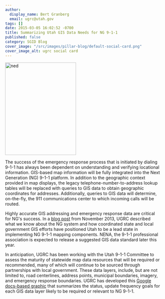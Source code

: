 ```yaml
---
author:
  display_name: Bert Granberg
  email: ugrc@utah.gov
tags: []
date: 2015-03-05 16:02:52 -0700
title: Summarizing Utah GIS Data Needs for NG 9-1-1
published: false
category: SGID Blog
cover_image: "/src/images/pillar-blog/default-social-card.png"
cover_image_alt: ugrc social card
---
```


<p><a  title="911flyer" href="https://docs.google.com/presentation/d/1Xy7brkt6DrqEMz68dGliU1vQbs0lV-or6R1d_u5gvGs/edit?usp=sharing"><img class="inline-text-left" style="border: 0px solid black;" src="/images/404.png" alt="ned" width="230" height="300" loading="lazy" /></a></p>
<p>The success of the emergency response process that is initiated by dialing 9-1-1 has always been dependent on understanding and verifying locational information. GIS-based map information will be fully integrated into the Next Generation (NG) 9-1-1 platform. In addition to the geographic context provided in map displays, the legacy telephone-number-to-address lookup tables will be replaced with queries to GIS data to obtain geographic coordinates for addresses. Additionally, queries to GIS data will determine, on-the-fly, the 911 communications center to which incoming calls will be routed.</p>
<p>Highly accurate GIS addressing and emergency response data are critical for NG's success. In a <a href="/blog/2013-11-26-utah-mapping-resources-well-prepared-for-nextgen-911">blog post</a> from November 2013, UGRC described what we know about the NG system and how coordinated state and local government GIS efforts have positioned Utah to be a lead state in implementing NG 9-1-1 mapping components. NENA, the 9-1-1 professional association is expected to release a suggested GIS data standard later this year.</p>
<p>In anticipation, UGRC has been working with the Utah 9-1-1 Committee to assess the maturity of statewide map data resources that will be required or recommended, many of which will continue to be sourced through partnerships with local government. These data layers, include, but are not limited to, road centerlines, address points, municipal boundaries, imagery, and emergency response boundaries. UGRC has developed this <a href="https://docs.google.com/presentation/d/1Xy7brkt6DrqEMz68dGliU1vQbs0lV-or6R1d_u5gvGs/edit?usp=sharing">Google docs-based graphic</a> that summarizes the status, update frequency goals for each GIS data layer likely to be required or relevant to NG 9-1-1.</p>
